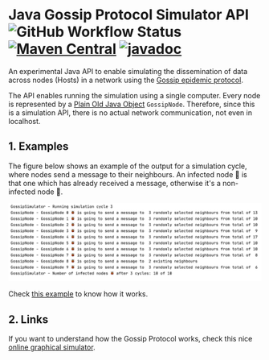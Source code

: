 # Java Gossip Protocol Simulator API ![GitHub Workflow Status](https://img.shields.io/github/workflow/status/manoelcampos/java-gossip-simulator/maven) [![Maven Central](https://img.shields.io/maven-central/v/com.manoelcampos/gossip-simulator.svg?label=Maven%20Central)](https://search.maven.org/search?q=g:%22com.manoelcampos%22%20AND%20a:%22gossip-simulator%22) [![javadoc](https://javadoc.io/badge2/com.manoelcampos/gossip-simulator/javadoc.svg)](https://javadoc.io/doc/com.manoelcampos/gossip-simulator)

An experimental Java API to enable simulating the dissemination of data
across nodes (Hosts) in a network using the [Gossip epidemic protocol](https://en.wikipedia.org/wiki/Gossip_protocol).

The API enables running the simulation using a single computer.
Every node is represented by a [Plain Old Java Object](https://en.wikipedia.org/wiki/Plain_old_Java_object) `GossipNode`.
Therefore, since this is a simulation API, there is no actual
network communication, not even in localhost.

## 1. Examples

The figure below shows an example of the output for a simulation cycle,
where nodes send a message to their neighbours.
An infected node 🐞 is that one which has already received a message,
otherwise it's a non-infected node 💚.

![Simulation Results](results.png)

Check [this example](src/main/java/com/manoelcampos/gossipsimulator/examples/GossipSimulatorExample1.java) to know how it works.

## 2. Links

If you want to understand how the Gossip Protocol works, check this
nice [online graphical simulator](https://flopezluis.github.io/gossip-simulator/).